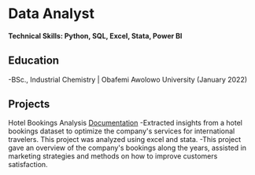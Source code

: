 # Data Analyst 

#### Technical Skills: Python, SQL, Excel, Stata, Power BI

## Education
-BSc., Industrial Chemistry | Obafemi Awolowo University (January 2022)

## Projects
Hotel Bookings Analysis
[Documentation](https://medium.com/@akintundetemiloluwa.a/hotel-booking-analysis-37235d0c47f3)
-Extracted insights from a hotel bookings dataset to optimize the company's services for international travelers. This project was analyzed using excel and stata.
-This project gave an overview of the company's bookings along the years, assisted in marketing strategies and methods on how to improve customers satisfaction.
